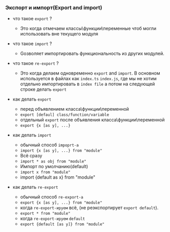 ### Экспорт и импорт(Export and import)

- что такое `export` ?
    - Это когда отмечаем классы\функции\переменные чтоб могли использовать вне текущего модуля
- что такое `import` ?
    - Gозволяет импортировать функциональность из других модулей.
- что такое `re-export` ?
    - Это когда делаем одновременно `export` and `import`. В основном используется в файлах как `index.ts` `index.js`,
      где мы не хотим отдельно импортировать в `index file` а потом на следующей строке делать `export`


- как делать `export`
    - перед объявлением класса\функции\переменной
    - `export [defaul] class/function/variable`
    - отдельный `export` после объявления класса\функции\переменной
    - `export {x [as y], ...}`
- как делать `import`
    - обычный способ `impoprt-а`
    - `import {x [as y], ...} from "module"`
    - Всё сразу
    - `import * as obj from "module"`
    - Импорт по умолчанию(default)
    - `import x from "module"`
    - import {default as x} from "module"
- как делать `re-export`
    - обычный способ `re-export-a`
    - `export {x [as y], ...} from "module"`
    - когда `re-export-ируем` всё, (не реэкспортирует `export default`).
    - `export * from "module"`
    - когда `re-export-ируем` `default`
    - `export {default [as y]} from "module"`

